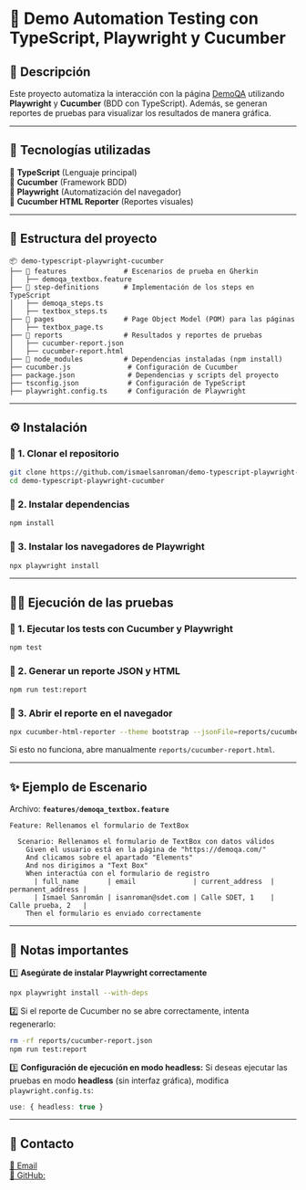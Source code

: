 # 🧪 Demo Automation Testing con TypeScript, Playwright y Cucumber

## 📌 Descripción
Este proyecto automatiza la interacción con la página [DemoQA](https://demoqa.com/) utilizando **Playwright** y **Cucumber** (BDD con TypeScript). Además, se generan reportes de pruebas para visualizar los resultados de manera gráfica.

---

## 🚀 Tecnologías utilizadas

🔹 **TypeScript** (Lenguaje principal)  
🔹 **Cucumber** (Framework BDD)  
🔹 **Playwright** (Automatización del navegador)  
🔹 **Cucumber HTML Reporter** (Reportes visuales)  

---

## 📂 Estructura del proyecto
```
📦 demo-typescript-playwright-cucumber
├── 📂 features              # Escenarios de prueba en Gherkin
│   ├── demoqa_textbox.feature
├── 📂 step-definitions      # Implementación de los steps en TypeScript
│   ├── demoqa_steps.ts
│   ├── textbox_steps.ts
├── 📂 pages                 # Page Object Model (POM) para las páginas
│   ├── textbox_page.ts
├── 📂 reports               # Resultados y reportes de pruebas
│   ├── cucumber-report.json
│   ├── cucumber-report.html
├── 📂 node_modules          # Dependencias instaladas (npm install)
├── cucumber.js              # Configuración de Cucumber
├── package.json             # Dependencias y scripts del proyecto
├── tsconfig.json            # Configuración de TypeScript
├── playwright.config.ts     # Configuración de Playwright
```

---

## ⚙️ Instalación
### 🔹 1. Clonar el repositorio
```sh
git clone https://github.com/ismaelsanroman/demo-typescript-playwright-cucumber.git
cd demo-typescript-playwright-cucumber
```

### 🔹 2. Instalar dependencias
```sh
npm install
```

### 🔹 3. Instalar los navegadores de Playwright
```sh
npx playwright install
```

---

## 🏃‍♂️ Ejecución de las pruebas
### 🔹 1. Ejecutar los tests con Cucumber y Playwright
```sh
npm test
```

### 🔹 2. Generar un reporte JSON y HTML
```sh
npm run test:report
```

### 🔹 3. Abrir el reporte en el navegador
```sh
npx cucumber-html-reporter --theme bootstrap --jsonFile=reports/cucumber-report.json --output=reports/cucumber-report.html
```

Si esto no funciona, abre manualmente `reports/cucumber-report.html`.

---

## ✨ Ejemplo de Escenario
Archivo: **`features/demoqa_textbox.feature`**
```gherkin
Feature: Rellenamos el formulario de TextBox

  Scenario: Rellenamos el formulario de TextBox con datos válidos
    Given el usuario está en la página de "https://demoqa.com/"
    And clicamos sobre el apartado "Elements"
    And nos dirigimos a "Text Box"
    When interactúa con el formulario de registro
      | full_name       | email              | current_address  | permanent_address |
      | Ismael Sanromán | isanroman@sdet.com | Calle SDET, 1    | Calle prueba, 2   |
    Then el formulario es enviado correctamente
```

---

## 📌 Notas importantes
1️⃣ **Asegúrate de instalar Playwright correctamente**
   ```sh
   npx playwright install --with-deps
   ```

2️⃣ Si el reporte de Cucumber no se abre correctamente, intenta regenerarlo:
   ```sh
   rm -rf reports/cucumber-report.json
   npm run test:report
   ```

3️⃣ **Configuración de ejecución en modo headless:** Si deseas ejecutar las pruebas en modo **headless** (sin interfaz gráfica), modifica `playwright.config.ts`:
   ```typescript
   use: { headless: true }
   ```

---

## 📌 Contacto
[📧 Email](mailto:tuemail@ejemplo.com)  
[🤖 GitHub:](https://github.com/usuario)

